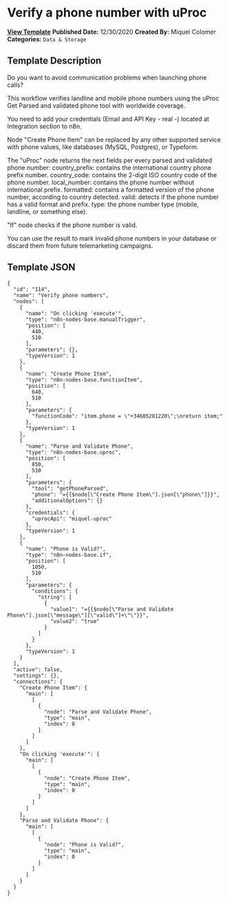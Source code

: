 # Verify a phone number with uProc

**[View Template](https://n8n.io/workflows/863-/)**  **Published Date:** 12/30/2020  **Created By:** Miquel Colomer  **Categories:** `Data & Storage`  

## Template Description

Do you want to avoid communication problems when launching phone calls? 

This workflow verifies landline and mobile phone numbers using the uProc Get Parsed and validated phone tool with worldwide coverage.



You need to add your credentials (Email and API Key - real -) located at Integration section to n8n.

Node "Create Phone Item" can be replaced by any other supported service with phone values, like databases (MySQL, Postgres), or Typeform.

The "uProc" node returns the next fields per every parsed and validated phone number:
country_prefix: contains the international country phone prefix number.
country_code: contains the 2-digit ISO country code of the phone number.
local_number: contains the phone number without international prefix.
formatted: contains a formatted version of the phone number, according to country detected.
valid: detects if the phone number has a valid format and prefix.
type: the phone number type (mobile, landline, or something else).

"If" node checks if the phone number is valid.

You can use the result to mark invalid phone numbers in your database or discard them from future telemarketing campaigns.

## Template JSON

```
{
  "id": "114",
  "name": "Verify phone numbers",
  "nodes": [
    {
      "name": "On clicking 'execute'",
      "type": "n8n-nodes-base.manualTrigger",
      "position": [
        440,
        510
      ],
      "parameters": {},
      "typeVersion": 1
    },
    {
      "name": "Create Phone Item",
      "type": "n8n-nodes-base.functionItem",
      "position": [
        640,
        510
      ],
      "parameters": {
        "functionCode": "item.phone = \"+34605281220\";\nreturn item;"
      },
      "typeVersion": 1
    },
    {
      "name": "Parse and Validate Phone",
      "type": "n8n-nodes-base.uproc",
      "position": [
        850,
        510
      ],
      "parameters": {
        "tool": "getPhoneParsed",
        "phone": "={{$node[\"Create Phone Item\"].json[\"phone\"]}}",
        "additionalOptions": {}
      },
      "credentials": {
        "uprocApi": "miquel-uproc"
      },
      "typeVersion": 1
    },
    {
      "name": "Phone is Valid?",
      "type": "n8n-nodes-base.if",
      "position": [
        1050,
        510
      ],
      "parameters": {
        "conditions": {
          "string": [
            {
              "value1": "={{$node[\"Parse and Validate Phone\"].json[\"message\"][\"valid\"]+\"\"}}",
              "value2": "true"
            }
          ]
        }
      },
      "typeVersion": 1
    }
  ],
  "active": false,
  "settings": {},
  "connections": {
    "Create Phone Item": {
      "main": [
        [
          {
            "node": "Parse and Validate Phone",
            "type": "main",
            "index": 0
          }
        ]
      ]
    },
    "On clicking 'execute'": {
      "main": [
        [
          {
            "node": "Create Phone Item",
            "type": "main",
            "index": 0
          }
        ]
      ]
    },
    "Parse and Validate Phone": {
      "main": [
        [
          {
            "node": "Phone is Valid?",
            "type": "main",
            "index": 0
          }
        ]
      ]
    }
  }
}
```
